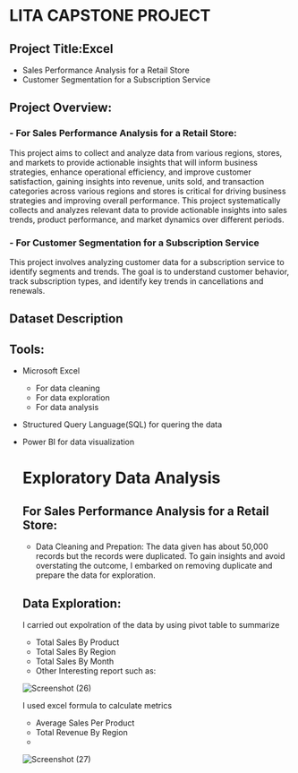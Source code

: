 # LITA CAPSTONE PROJECT

## Project Title:Excel
 - Sales Performance Analysis for a Retail Store
 - Customer Segmentation for a Subscription Service
  
## Project Overview:
### - For Sales Performance Analysis for a Retail Store:
This project aims to collect and analyze data from various regions, stores, and markets to provide actionable insights that will inform business strategies, enhance operational efficiency, and improve customer satisfaction, gaining insights into revenue, units sold, and transaction categories across various regions and stores is critical for driving business strategies and improving overall performance. This project systematically collects and analyzes relevant data to provide actionable insights into sales trends, product performance, and market dynamics over different periods.

### - For Customer Segmentation for a Subscription Service
   This project involves analyzing customer data for a subscription service to identify 
segments and trends. The goal is to understand customer behavior, track subscription types, 
and identify key trends in cancellations and renewals.

## Dataset Description

## Tools:
- Microsoft Excel
   - For data cleaning
   - For data exploration
   -  For data analysis
- Structured Query Language(SQL) for quering the data
- Power BI for data visualization
  
  # Exploratory Data Analysis
  ## For Sales Performance Analysis for a Retail Store:
  - Data Cleaning and Prepation: The data given has about 50,000 records but the records were duplicated. To gain insights and avoid overstating the outcome, I embarked on removing duplicate and prepare the data for exploration.
  ## Data Exploration:
  I carried out expolration of the data by using pivot table to summarize
    - Total Sales By Product
    - Total Sales By Region
    - Total Sales By Month
    -  Other Interesting report such as: 
 
     ![Screenshot (26)](https://github.com/user-attachments/assets/bd7e84fe-b7d1-4f8c-8fa6-120fd7c45f1c)

  I used excel formula to calculate metrics
   - Average Sales Per Product
   - Total Revenue By Region
   - 
    ![Screenshot (27)](https://github.com/user-attachments/assets/68d9ec7a-eaa4-4e9a-bc4c-3ca1b66960ca)

